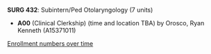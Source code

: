 **SURG 432**: Subintern/Ped Otolaryngology (7 units)

- **A00** (Clinical Clerkship) (time and location TBA) by Orosco, Ryan Kenneth (A15371011)

[Enrollment numbers over time](./SURG432.tsv)
